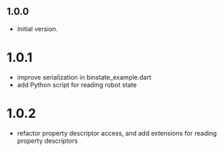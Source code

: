 ## 1.0.0

- Initial version.

# 1.0.1
- improve serialization in binstate_example.dart
- add Python script for reading robot state

# 1.0.2
- refactor property descriptor access, and add extensions for reading property descriptors